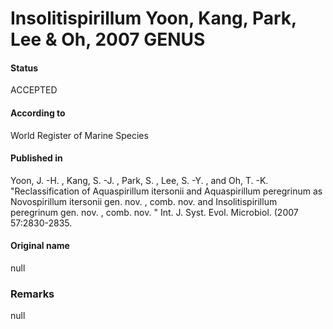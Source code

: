 # Insolitispirillum Yoon, Kang, Park, Lee & Oh, 2007 GENUS

#### Status
ACCEPTED

#### According to
World Register of Marine Species

#### Published in
Yoon, J. -H. , Kang, S. -J. , Park, S. , Lee, S. -Y. , and Oh, T. -K. "Reclassification of Aquaspirillum itersonii and Aquaspirillum peregrinum as Novospirillum itersonii gen. nov. , comb. nov. and Insolitispirillum peregrinum gen. nov. , comb. nov. " Int. J. Syst. Evol. Microbiol. (2007 57:2830-2835.

#### Original name
null

### Remarks
null